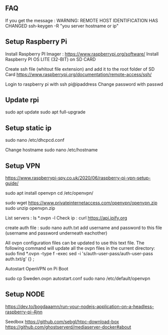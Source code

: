 ## FAQ
If you get the message : WARNING: REMOTE HOST IDENTIFICATION HAS CHANGED
ssh-keygen -R "you server hostname or ip"

## Setup Raspberry Pi
Install Raspberry PI Imager : https://www.raspberrypi.org/software/
Install Raspberry PI OS LITE (32-BIT) on SD CARD

Create ssh file (whitout file extension) and add it to the root folder of SD Card
https://www.raspberrypi.org/documentation/remote-access/ssh/

Login to raspberry pi with ssh pi@ipaddress
Change password with passwd

## Update rpi
sudo apt update
sudo apt full-upgrade

## Setup static ip
sudo nano /etc/dhcpcd.conf

Change hostname
sudo nano /etc/hostname

## Setup VPN
https://www.raspberrypi-spy.co.uk/2020/06/raspberry-pi-vpn-setup-guide/

sudo apt install openvpn
cd /etc/openvpn/

sudo wget https://www.privateinternetaccess.com/openvpn/openvpn.zip
sudo unzip openvpn.zip

List servers : ls *.ovpn -l
Check ip : curl https://api.ipify.org

create auth file : sudo nano auth.txt
add username and password to this file (username and password underneath eachother)

All ovpn configuration files can be updated to use this text file. The following command will update all the ovpn files in the current directory:
sudo find *.ovpn -type f -exec sed -i 's/auth-user-pass/auth-user-pass auth.txt/g' {} \;

Autostart OpenVPN on Pi Boot

sudo cp Sweden.ovpn autostart.conf
sudo nano /etc/default/openvpn


## Setup NODE
https://dev.to/bogdaaamn/run-your-nodejs-application-on-a-headless-raspberry-pi-4jnn



Seedbox
https://github.com/sebgl/htpc-download-box
https://github.com/ghostserverd/mediaserver-docker#about

